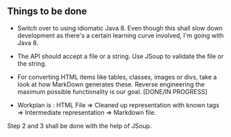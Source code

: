 ## Things to be done

- Switch over to using idiomatic Java 8. Even though this shall slow down development as there's a certain learning curve involved, I'm going with Java 8.

- The API should accept a file or a string. Use JSoup to validate the file or the string. 

-  For converting HTML items like tables, classes, images or divs, take a look at how MarkDown generates these. Reverse engineering the maximum possible functionality is our goal. [DONE/IN PROGRESS]

- Workplan is : HTML File => Cleaned up representation with known tags => Intermediate representation => Markdown file.

Step 2 and 3 shall be done with the help of  JSoup.

